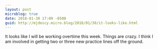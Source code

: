 ```yaml
---
layout: post
microblog: true
date: 2018-01-30 17:09 -0500
guid: http://mjdescy.micro.blog/2018/01/30/it-looks-like.html
---
```

It looks like I will be working overtime this week. Things are crazy. I think I am involved in getting two or three new practice lines off the ground.
